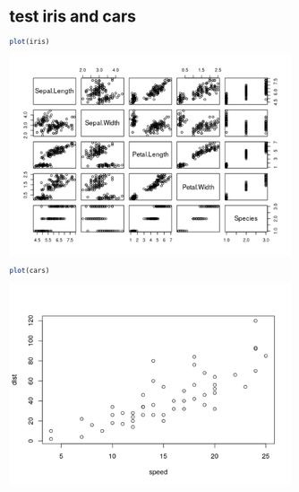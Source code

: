 test iris and cars
================

``` r
plot(iris)
```

![](test_files/figure-gfm/unnamed-chunk-1-1.png)<!-- -->

``` r
plot(cars)
```

![](test_files/figure-gfm/unnamed-chunk-2-1.png)<!-- -->
